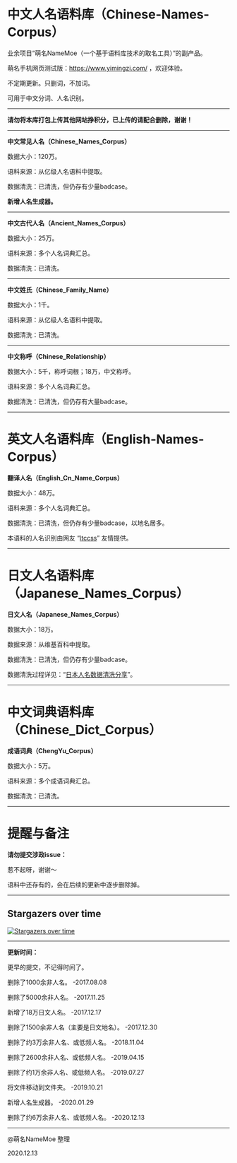 # 中文人名语料库（Chinese-Names-Corpus）
业余项目“萌名NameMoe（一个基于语料库技术的取名工具）”的副产品。

萌名手机网页测试版：https://www.yimingzi.com/ ，欢迎体验。

不定期更新。只删词，不加词。

可用于中文分词、人名识别。

---

<strong>请勿将本库打包上传其他网站挣积分，已上传的请配合删除，谢谢！</strong>

---

<strong>中文常见人名（Chinese_Names_Corpus）</strong>

数据大小：120万。

语料来源：从亿级人名语料中提取。

数据清洗：已清洗，但仍存有少量badcase。

<strong>新增人名生成器。</strong>

---

<strong>中文古代人名（Ancient_Names_Corpus）</strong>

数据大小：25万。

语料来源：多个人名词典汇总。

数据清洗：已清洗。

---

<strong>中文姓氏（Chinese_Family_Name）</strong>

数据大小：1千。

语料来源：从亿级人名语料中提取。

数据清洗：已清洗。

---

<strong>中文称呼（Chinese_Relationship）</strong>

数据大小：5千，称呼词根；18万，中文称呼。

语料来源：多个人名词典汇总。

数据清洗：已清洗，但仍存有大量badcase。

---

# 英文人名语料库（English-Names-Corpus）
<strong>翻译人名（English_Cn_Name_Corpus）</strong>

数据大小：48万。

语料来源：多个人名词典汇总。

数据清洗：已清洗，但仍存有少量badcase，以地名居多。

本语料的人名识别由网友 “[ltccss](https://github.com/ltccss)” 友情提供。

---

# 日文人名语料库（Japanese_Names_Corpus）
<strong>日文人名（Japanese_Names_Corpus）</strong>

数据大小：18万。

数据来源：从维基百科中提取。

数据清洗：已清洗，但仍存有少量badcase。

数据清洗过程详见：“[日本人名数据清洗分享](https://github.com/wainshine/Chinese-Names-Corpus/issues/4)”。

---

# 中文词典语料库（Chinese_Dict_Corpus）
<strong>成语词典（ChengYu_Corpus）</strong>

数据大小：5万。

语料来源：多个成语词典汇总。

数据清洗：已清洗。

---

# 提醒与备注
<strong>请勿提交涉政issue：</strong>

惹不起呀，谢谢～

语料中还存有的，会在后续的更新中逐步删除掉。

---

## Stargazers over time

[![Stargazers over time](https://starchart.cc/wainshine/Chinese-Names-Corpus.svg)](https://starchart.cc/wainshine/Chinese-Names-Corpus)

---

<strong>更新时间：</strong>

更早的提交，不记得时间了。

删除了1000余非人名。 -2017.08.08

删除了5000余非人名。 -2017.11.25

新增了18万日文人名。 -2017.12.17

删除了1500余非人名（主要是日文地名）。 -2017.12.30

删除了约3万余非人名、或低频人名。 -2018.11.04

删除了2600余非人名、或低频人名。 -2019.04.15

删除了约1万余非人名、或低频人名。 -2019.07.27

将文件移动到文件夹。 -2019.10.21

新增人名生成器。 -2020.01.29

删除了约6万余非人名、或低频人名。 -2020.12.13

---

@萌名NameMoe 整理

2020.12.13
